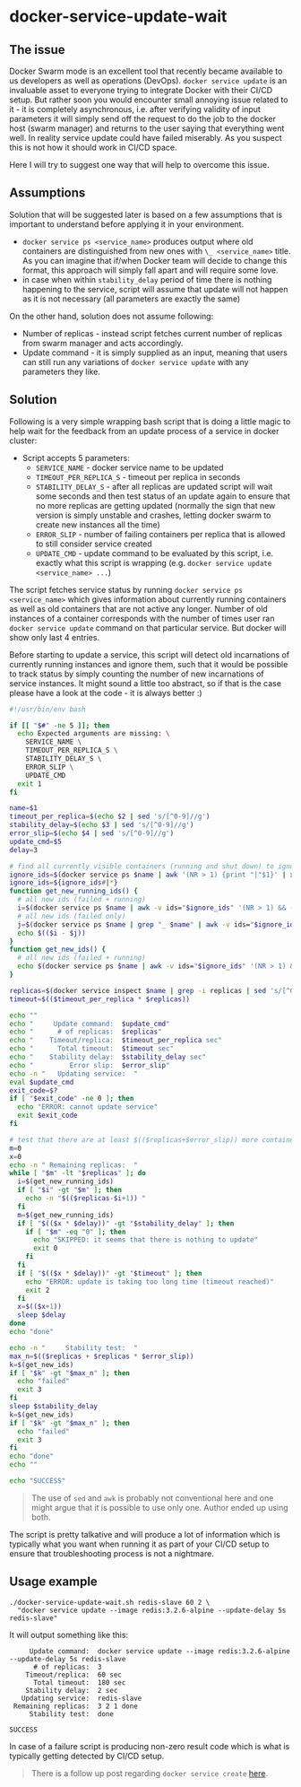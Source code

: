 # docker-service-update-wait

## The issue

Docker Swarm mode is an excellent tool that recently became available to us
developers as well as operations (DevOps).  `docker service update` is an
invaluable asset to everyone trying to integrate Docker with their CI/CD setup.
But rather soon you would encounter small annoying issue related to it - it is
completely asynchronous, i.e. after verifying validity of input parameters it
will simply send off the request to do the job to the docker host (swarm
manager) and returns to the user saying that everything went well. In reality
service update could have failed miserably. As you suspect this is not how it
should work in CI/CD space.

Here I will try to suggest one way that will help to overcome this issue.

## Assumptions

Solution that will be suggested later is based on a few assumptions that is
important to understand before applying it in your environment.

* `docker service ps <service_name>` produces output where old containers are
  distinguished from new ones with `\_ <service_name>` title. As you can imagine
  that if/when Docker team will decide to change this format, this approach will
  simply fall apart and will require some love.
* in case when within `stability_delay` period of time there is nothing
  happening to the service, script will assume that update will not happen as it
  is not necessary (all parameters are exactly the same)

On the other hand, solution does not assume following:

* Number of replicas - instead script fetches current number of replicas from
  swarm manager and acts accordingly.
* Update command - it is simply supplied as an input, meaning that users can
  still run any variations of `docker service update` with any parameters they
  like.

## Solution

Following is a very simple wrapping bash script that is doing a little magic to
help wait for the feedback from an update process of a service in docker
cluster:

* Script accepts 5 parameters:
    * `SERVICE_NAME` - docker service name to be updated
    * `TIMEOUT_PER_REPLICA_S` - timeout per replica in seconds
    * `STABILITY_DELAY_S` - after all replicas are updated script will wait some
      seconds and then test status of an update again to ensure that no more
      replicas are getting updated (normally the sign that new version is simply
      unstable and crashes, letting docker swarm to create new instances all the
      time)
    * `ERROR_SLIP` - number of failing containers per replica that is allowed to
      still consider service created
    * `UPDATE_CMD` - update command to be evaluated by this script, i.e. exactly
      what this script is wrapping (e.g. `docker service update <service_name>
      ...`)

The script fetches service status by running `docker service ps <service_name>`
which gives information about currently running containers as well as old
containers that are not active any longer. Number of old instances of a
container corresponds with the number of times user ran `docker service update`
command on that particular service. But docker will show only last 4 entries.

Before starting to update a service, this script will detect old incarnations of
currently running instances and ignore them, such that it would be possible to
track status by simply counting the number of new incarnations of service
instances. It might sound a little too abstract, so if that is the case please
have a look at the code - it is always better :)

```bash
#!/usr/bin/env bash

if [[ "$#" -ne 5 ]]; then
  echo Expected arguments are missing: \
    SERVICE_NAME \
    TIMEOUT_PER_REPLICA_S \
    STABILITY_DELAY_S \
    ERROR_SLIP \
    UPDATE_CMD
  exit 1
fi

name=$1
timeout_per_replica=$(echo $2 | sed 's/[^0-9]//g')
stability_delay=$(echo $3 | sed 's/[^0-9]//g')
error_slip=$(echo $4 | sed 's/[^0-9]//g')
update_cmd=$5
delay=3

# find all currently visible containers (running and shut down) to ignore while inspecting status changes
ignore_ids=$(docker service ps $name | awk '(NR > 1) {print "|"$1}' | xargs echo | awk '{gsub(/ /, ""); print}')
ignore_ids=${ignore_ids#|*}
function get_new_running_ids() {
  # all new ids (failed + running)
  i=$(docker service ps $name | awk -v ids="$ignore_ids" '(NR > 1) && ($1 !~ ids) {print $1}' | wc -l)
  # all new ids (failed only)
  j=$(docker service ps $name | grep "_ $name" | awk -v ids="$ignore_ids" '(NR > 1) && ($1 !~ ids) {print $1}' | wc -l)
  echo $(($i - $j))
}
function get_new_ids() {
  # all new ids (failed + running)
  echo $(docker service ps $name | awk -v ids="$ignore_ids" '(NR > 1) && ($1 !~ ids) {print $1}' | wc -l)
}

replicas=$(docker service inspect $name | grep -i replicas | sed 's/[^0-9]//g')
timeout=$(($timeout_per_replica * $replicas))

echo ""
echo "     Update command:  $update_cmd"
echo "      # of replicas:  $replicas"
echo "    Timeout/replica:  $timeout_per_replica sec"
echo "      Total timeout:  $timeout sec"
echo "    Stability delay:  $stability_delay sec"
echo "         Error slip:  $error_slip"
echo -n "   Updating service:  "
eval $update_cmd
exit_code=$?
if [ "$exit_code" -ne 0 ]; then
  echo "ERROR: cannot update service"
  exit $exit_code
fi

# test that there are at least $(($replicas+$error_slip)) more containers after update
m=0
x=0
echo -n " Remaining replicas:  "
while [ "$m" -lt "$replicas" ]; do
  i=$(get_new_running_ids)
  if [ "$i" -gt "$m" ]; then
    echo -n "$(($replicas-$i+1)) "
  fi
  m=$(get_new_running_ids)
  if [ "$(($x * $delay))" -gt "$stability_delay" ]; then
    if [ "$m" -eq "0" ]; then
      echo "SKIPPED: it seems that there is nothing to update"
      exit 0
    fi
  fi
  if [ "$(($x * $delay))" -gt "$timeout" ]; then
    echo "ERROR: update is taking too long time (timeout reached)"
    exit 2
  fi
  x=$(($x+1))
  sleep $delay
done
echo "done"

echo -n "     Stability test:  "
max_n=$(($replicas + $replicas * $error_slip))
k=$(get_new_ids)
if [ "$k" -gt "$max_n" ]; then
  echo "failed"
  exit 3
fi
sleep $stability_delay
k=$(get_new_ids)
if [ "$k" -gt "$max_n" ]; then
  echo "failed"
  exit 3
fi
echo "done"
echo ""

echo "SUCCESS"
```

> The use of `sed` and `awk` is probably not conventional here and one might
> argue that it is possible to use only one. Author ended up using both.

The script is pretty talkative and will produce a lot of information which is
typically what you want when running it as part of your CI/CD setup to ensure
that troubleshooting process is not a nightmare.

## Usage example

```
./docker-service-update-wait.sh redis-slave 60 2 \
  "docker service update --image redis:3.2.6-alpine --update-delay 5s redis-slave"
```

It will output something like this:

```
     Update command:  docker service update --image redis:3.2.6-alpine --update-delay 5s redis-slave
      # of replicas:  3
    Timeout/replica:  60 sec
      Total timeout:  180 sec
    Stability delay:  2 sec
   Updating service:  redis-slave
 Remaining replicas:  3 2 1 done
     Stability test:  done

SUCCESS
```

In case of a failure script is producing non-zero result code which is what is
typically getting detected by CI/CD setup.

> There is a follow up post regarding `docker service create`
> [here](/posts/ci/docker-service-create-wait.html).
